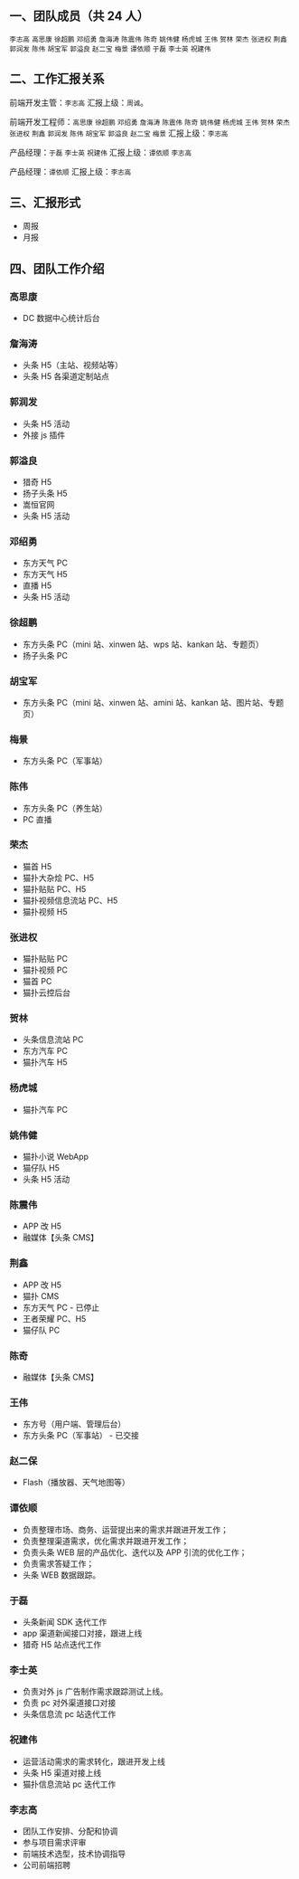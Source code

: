 ## 一、团队成员（共 24 人）

`李志高` `高思康` `徐超鹏` `邓绍勇` `詹海涛` `陈震伟` `陈奇` `姚伟健` `杨虎城` `王伟` `贺林` `荣杰` `张进权` `荆鑫` `郭润发` `陈伟` `胡宝军` `郭溢良` `赵二宝` `梅景` `谭依顺` `于磊` `李士英` `祝建伟`

## 二、工作汇报关系

前端开发主管：`李志高` 汇报上级：`周诚`。

前端开发工程师：`高思康` `徐超鹏` `邓绍勇` `詹海涛` `陈震伟` `陈奇` `姚伟健` `杨虎城` `王伟` `贺林` `荣杰` `张进权` `荆鑫` `郭润发` `陈伟` `胡宝军` `郭溢良` `赵二宝` `梅景` 汇报上级：`李志高`

产品经理：`于磊` `李士英` `祝建伟` 汇报上级：`谭依顺` `李志高`

产品经理：`谭依顺` 汇报上级：`李志高`

## 三、汇报形式

- 周报
- 月报

## 四、团队工作介绍

### 高思康

- DC 数据中心统计后台

### 詹海涛

- 头条 H5（主站、视频站等）
- 头条 H5 各渠道定制站点

### 郭润发

- 头条 H5 活动
- 外接 js 插件

### 郭溢良

- 猎奇 H5
- 扬子头条 H5
- 嵩恒官网
- 头条 H5 活动

### 邓绍勇

- 东方天气 PC
- 东方天气 H5
- 直播 H5
- 头条 H5 活动

### 徐超鹏

- 东方头条 PC（mini 站、xinwen 站、wps 站、kankan 站、专题页）
- 扬子头条 PC

### 胡宝军

- 东方头条 PC（mini 站、xinwen 站、amini 站、kankan 站、图片站、专题页）

### 梅景

- 东方头条 PC（军事站）

### 陈伟

- 东方头条 PC（养生站）
- PC 直播

### 荣杰

- 猫首 H5
- 猫扑大杂烩 PC、H5
- 猫扑贴贴 PC、H5
- 猫扑视频信息流站 PC、H5
- 猫扑视频 H5

### 张进权

- 猫扑贴贴 PC
- 猫扑视频 PC
- 猫首 PC
- 猫扑云控后台

### 贺林

- 头条信息流站 PC
- 东方汽车 PC
- 猫扑汽车 H5

### 杨虎城

- 猫扑汽车 PC

### 姚伟健

- 猫扑小说 WebApp
- 猫仔队 H5
- 头条 H5 活动

### 陈震伟

- APP 改 H5
- 融媒体【头条 CMS】

### 荆鑫

- APP 改 H5
- 猫扑 CMS
- 东方天气 PC - 已停止
- 王者荣耀 PC、H5
- 猫仔队 PC

### 陈奇

- 融媒体【头条 CMS】

### 王伟

- 东方号（用户端、管理后台）
- 东方头条 PC（军事站） - 已交接

### 赵二保

- Flash（播放器、天气地图等）

### 谭依顺

- 负责整理市场、商务、运营提出来的需求并跟进开发工作；
- 负责整理渠道需求，优化需求并跟进开发工作；
- 负责头条 WEB 层的产品优化、迭代以及 APP 引流的优化工作；
- 负责需求答疑工作；
- 头条 WEB 数据跟踪。

### 于磊

- 头条新闻 SDK 迭代工作
- app 渠道新闻接口对接，跟进上线
- 猎奇 H5 站点迭代工作

### 李士英

- 负责对外 js 广告制作需求跟踪测试上线。
- 负责 pc 对外渠道接口对接
- 头条信息流 pc 站迭代工作

### 祝建伟

- 运营活动需求的需求转化，跟进开发上线
- 头条 H5 渠道对接上线
- 猫扑信息流站 pc 迭代工作

### 李志高

- 团队工作安排、分配和协调
- 参与项目需求评审
- 前端技术选型，技术协调指导
- 公司前端招聘
